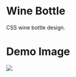 # Wine Bottle
CSS wine bottle design. 

# Demo Image
![](https://github.com/prathibhasathyajith/wineBottle/blob/master/img/demo/wine.png)
